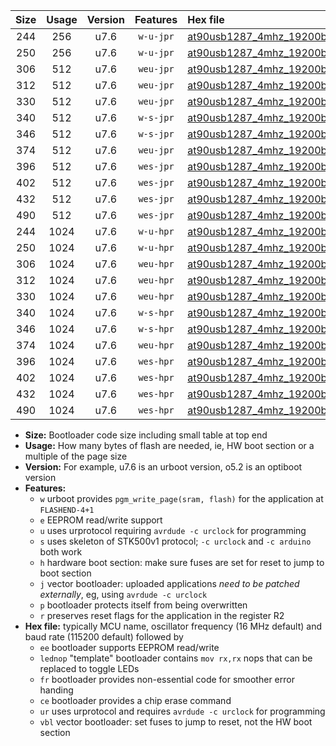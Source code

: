 |Size|Usage|Version|Features|Hex file|
|:-:|:-:|:-:|:-:|:--|
|244|256|u7.6|`w-u-jpr`|[at90usb1287_4mhz_19200bps_ur_vbl.hex](https://raw.githubusercontent.com/stefanrueger/urboot/main/bootloaders/at90usb1287/fcpu_4mhz/19200_bps/at90usb1287_4mhz_19200bps_ur_vbl.hex)|
|250|256|u7.6|`w-u-jpr`|[at90usb1287_4mhz_19200bps_lednop_ur_vbl.hex](https://raw.githubusercontent.com/stefanrueger/urboot/main/bootloaders/at90usb1287/fcpu_4mhz/19200_bps/at90usb1287_4mhz_19200bps_lednop_ur_vbl.hex)|
|306|512|u7.6|`weu-jpr`|[at90usb1287_4mhz_19200bps_ee_ur_vbl.hex](https://raw.githubusercontent.com/stefanrueger/urboot/main/bootloaders/at90usb1287/fcpu_4mhz/19200_bps/at90usb1287_4mhz_19200bps_ee_ur_vbl.hex)|
|312|512|u7.6|`weu-jpr`|[at90usb1287_4mhz_19200bps_ee_lednop_ur_vbl.hex](https://raw.githubusercontent.com/stefanrueger/urboot/main/bootloaders/at90usb1287/fcpu_4mhz/19200_bps/at90usb1287_4mhz_19200bps_ee_lednop_ur_vbl.hex)|
|330|512|u7.6|`weu-jpr`|[at90usb1287_4mhz_19200bps_ee_lednop_fr_ur_vbl.hex](https://raw.githubusercontent.com/stefanrueger/urboot/main/bootloaders/at90usb1287/fcpu_4mhz/19200_bps/at90usb1287_4mhz_19200bps_ee_lednop_fr_ur_vbl.hex)|
|340|512|u7.6|`w-s-jpr`|[at90usb1287_4mhz_19200bps_vbl.hex](https://raw.githubusercontent.com/stefanrueger/urboot/main/bootloaders/at90usb1287/fcpu_4mhz/19200_bps/at90usb1287_4mhz_19200bps_vbl.hex)|
|346|512|u7.6|`w-s-jpr`|[at90usb1287_4mhz_19200bps_lednop_vbl.hex](https://raw.githubusercontent.com/stefanrueger/urboot/main/bootloaders/at90usb1287/fcpu_4mhz/19200_bps/at90usb1287_4mhz_19200bps_lednop_vbl.hex)|
|374|512|u7.6|`weu-jpr`|[at90usb1287_4mhz_19200bps_ee_lednop_fr_ce_ur_vbl.hex](https://raw.githubusercontent.com/stefanrueger/urboot/main/bootloaders/at90usb1287/fcpu_4mhz/19200_bps/at90usb1287_4mhz_19200bps_ee_lednop_fr_ce_ur_vbl.hex)|
|396|512|u7.6|`wes-jpr`|[at90usb1287_4mhz_19200bps_ee_vbl.hex](https://raw.githubusercontent.com/stefanrueger/urboot/main/bootloaders/at90usb1287/fcpu_4mhz/19200_bps/at90usb1287_4mhz_19200bps_ee_vbl.hex)|
|402|512|u7.6|`wes-jpr`|[at90usb1287_4mhz_19200bps_ee_lednop_vbl.hex](https://raw.githubusercontent.com/stefanrueger/urboot/main/bootloaders/at90usb1287/fcpu_4mhz/19200_bps/at90usb1287_4mhz_19200bps_ee_lednop_vbl.hex)|
|432|512|u7.6|`wes-jpr`|[at90usb1287_4mhz_19200bps_ee_lednop_fr_vbl.hex](https://raw.githubusercontent.com/stefanrueger/urboot/main/bootloaders/at90usb1287/fcpu_4mhz/19200_bps/at90usb1287_4mhz_19200bps_ee_lednop_fr_vbl.hex)|
|490|512|u7.6|`wes-jpr`|[at90usb1287_4mhz_19200bps_ee_lednop_fr_ce_vbl.hex](https://raw.githubusercontent.com/stefanrueger/urboot/main/bootloaders/at90usb1287/fcpu_4mhz/19200_bps/at90usb1287_4mhz_19200bps_ee_lednop_fr_ce_vbl.hex)|
|244|1024|u7.6|`w-u-hpr`|[at90usb1287_4mhz_19200bps_ur.hex](https://raw.githubusercontent.com/stefanrueger/urboot/main/bootloaders/at90usb1287/fcpu_4mhz/19200_bps/at90usb1287_4mhz_19200bps_ur.hex)|
|250|1024|u7.6|`w-u-hpr`|[at90usb1287_4mhz_19200bps_lednop_ur.hex](https://raw.githubusercontent.com/stefanrueger/urboot/main/bootloaders/at90usb1287/fcpu_4mhz/19200_bps/at90usb1287_4mhz_19200bps_lednop_ur.hex)|
|306|1024|u7.6|`weu-hpr`|[at90usb1287_4mhz_19200bps_ee_ur.hex](https://raw.githubusercontent.com/stefanrueger/urboot/main/bootloaders/at90usb1287/fcpu_4mhz/19200_bps/at90usb1287_4mhz_19200bps_ee_ur.hex)|
|312|1024|u7.6|`weu-hpr`|[at90usb1287_4mhz_19200bps_ee_lednop_ur.hex](https://raw.githubusercontent.com/stefanrueger/urboot/main/bootloaders/at90usb1287/fcpu_4mhz/19200_bps/at90usb1287_4mhz_19200bps_ee_lednop_ur.hex)|
|330|1024|u7.6|`weu-hpr`|[at90usb1287_4mhz_19200bps_ee_lednop_fr_ur.hex](https://raw.githubusercontent.com/stefanrueger/urboot/main/bootloaders/at90usb1287/fcpu_4mhz/19200_bps/at90usb1287_4mhz_19200bps_ee_lednop_fr_ur.hex)|
|340|1024|u7.6|`w-s-hpr`|[at90usb1287_4mhz_19200bps.hex](https://raw.githubusercontent.com/stefanrueger/urboot/main/bootloaders/at90usb1287/fcpu_4mhz/19200_bps/at90usb1287_4mhz_19200bps.hex)|
|346|1024|u7.6|`w-s-hpr`|[at90usb1287_4mhz_19200bps_lednop.hex](https://raw.githubusercontent.com/stefanrueger/urboot/main/bootloaders/at90usb1287/fcpu_4mhz/19200_bps/at90usb1287_4mhz_19200bps_lednop.hex)|
|374|1024|u7.6|`weu-hpr`|[at90usb1287_4mhz_19200bps_ee_lednop_fr_ce_ur.hex](https://raw.githubusercontent.com/stefanrueger/urboot/main/bootloaders/at90usb1287/fcpu_4mhz/19200_bps/at90usb1287_4mhz_19200bps_ee_lednop_fr_ce_ur.hex)|
|396|1024|u7.6|`wes-hpr`|[at90usb1287_4mhz_19200bps_ee.hex](https://raw.githubusercontent.com/stefanrueger/urboot/main/bootloaders/at90usb1287/fcpu_4mhz/19200_bps/at90usb1287_4mhz_19200bps_ee.hex)|
|402|1024|u7.6|`wes-hpr`|[at90usb1287_4mhz_19200bps_ee_lednop.hex](https://raw.githubusercontent.com/stefanrueger/urboot/main/bootloaders/at90usb1287/fcpu_4mhz/19200_bps/at90usb1287_4mhz_19200bps_ee_lednop.hex)|
|432|1024|u7.6|`wes-hpr`|[at90usb1287_4mhz_19200bps_ee_lednop_fr.hex](https://raw.githubusercontent.com/stefanrueger/urboot/main/bootloaders/at90usb1287/fcpu_4mhz/19200_bps/at90usb1287_4mhz_19200bps_ee_lednop_fr.hex)|
|490|1024|u7.6|`wes-hpr`|[at90usb1287_4mhz_19200bps_ee_lednop_fr_ce.hex](https://raw.githubusercontent.com/stefanrueger/urboot/main/bootloaders/at90usb1287/fcpu_4mhz/19200_bps/at90usb1287_4mhz_19200bps_ee_lednop_fr_ce.hex)|

- **Size:** Bootloader code size including small table at top end
- **Usage:** How many bytes of flash are needed, ie, HW boot section or a multiple of the page size
- **Version:** For example, u7.6 is an urboot version, o5.2 is an optiboot version
- **Features:**
  + `w` urboot provides `pgm_write_page(sram, flash)` for the application at `FLASHEND-4+1`
  + `e` EEPROM read/write support
  + `u` uses urprotocol requiring `avrdude -c urclock` for programming
  + `s` uses skeleton of STK500v1 protocol; `-c urclock` and `-c arduino` both work
  + `h` hardware boot section: make sure fuses are set for reset to jump to boot section
  + `j` vector bootloader: uploaded applications *need to be patched externally*, eg, using `avrdude -c urclock`
  + `p` bootloader protects itself from being overwritten
  + `r` preserves reset flags for the application in the register R2
- **Hex file:** typically MCU name, oscillator frequency (16 MHz default) and baud rate (115200 default) followed by
  + `ee` bootloader supports EEPROM read/write
  + `lednop` "template" bootloader contains `mov rx,rx` nops that can be replaced to toggle LEDs
  + `fr` bootloader provides non-essential code for smoother error handing
  + `ce` bootloader provides a chip erase command
  + `ur` uses urprotocol and requires `avrdude -c urclock` for programming
  + `vbl` vector bootloader: set fuses to jump to reset, not the HW boot section
